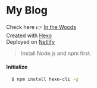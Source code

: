 # My Blog
Check here :point_right: [In the Woods](https://zhulin.me)  
Created with [Hexo](https://hexo.io/)  
Deployed on [Netlify](https://www.netlify.com/)  

> Install Node.js and npm first.

#### Initialize
```bash
  $ npm install hexo-cli -g
```

